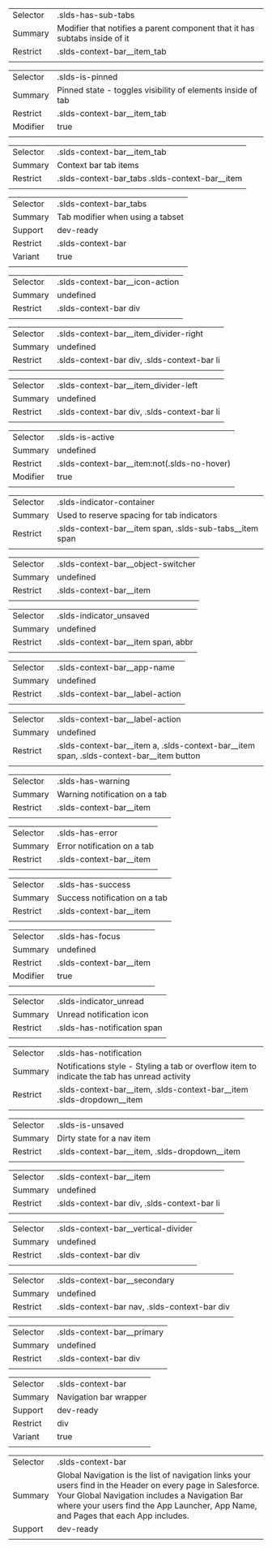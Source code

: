 
|  |  |
|-------|-------|
| Selector | .slds-has-sub-tabs |
| Summary | Modifier that notifies a parent component that it has subtabs inside of it |
| Restrict | .slds-context-bar__item_tab |
|  |  |


|  |  |
|-------|-------|
| Selector | .slds-is-pinned |
| Summary | Pinned state - toggles visibility of elements inside of tab |
| Restrict | .slds-context-bar__item_tab |
| Modifier | true |
|  |  |


|  |  |
|-------|-------|
| Selector | .slds-context-bar__item_tab |
| Summary | Context bar tab items |
| Restrict | .slds-context-bar_tabs .slds-context-bar__item |
|  |  |


|  |  |
|-------|-------|
| Selector | .slds-context-bar_tabs |
| Summary | Tab modifier when using a tabset |
| Support | dev-ready |
| Restrict | .slds-context-bar |
| Variant | true |
|  |  |


|  |  |
|-------|-------|
| Selector | .slds-context-bar__icon-action |
| Summary | undefined |
| Restrict | .slds-context-bar div |
|  |  |


|  |  |
|-------|-------|
| Selector | .slds-context-bar__item_divider-right |
| Summary | undefined |
| Restrict | .slds-context-bar div, .slds-context-bar li |
|  |  |


|  |  |
|-------|-------|
| Selector | .slds-context-bar__item_divider-left |
| Summary | undefined |
| Restrict | .slds-context-bar div, .slds-context-bar li |
|  |  |


|  |  |
|-------|-------|
| Selector | .slds-is-active |
| Summary | undefined |
| Restrict | .slds-context-bar__item:not(.slds-no-hover) |
| Modifier | true |
|  |  |


|  |  |
|-------|-------|
| Selector | .slds-indicator-container |
| Summary | Used to reserve spacing for tab indicators |
| Restrict | .slds-context-bar__item span, .slds-sub-tabs__item span |
|  |  |


|  |  |
|-------|-------|
| Selector | .slds-context-bar__object-switcher |
| Summary | undefined |
| Restrict | .slds-context-bar__item |
|  |  |


|  |  |
|-------|-------|
| Selector | .slds-indicator_unsaved |
| Summary | undefined |
| Restrict | .slds-context-bar__item span, abbr |
|  |  |


|  |  |
|-------|-------|
| Selector | .slds-context-bar__app-name |
| Summary | undefined |
| Restrict | .slds-context-bar__label-action |
|  |  |


|  |  |
|-------|-------|
| Selector | .slds-context-bar__label-action |
| Summary | undefined |
| Restrict | .slds-context-bar__item a, .slds-context-bar__item span, .slds-context-bar__item button |
|  |  |


|  |  |
|-------|-------|
| Selector | .slds-has-warning |
| Summary | Warning notification on a tab |
| Restrict | .slds-context-bar__item |
|  |  |


|  |  |
|-------|-------|
| Selector | .slds-has-error |
| Summary | Error notification on a tab |
| Restrict | .slds-context-bar__item |
|  |  |


|  |  |
|-------|-------|
| Selector | .slds-has-success |
| Summary | Success notification on a tab |
| Restrict | .slds-context-bar__item |
|  |  |


|  |  |
|-------|-------|
| Selector | .slds-has-focus |
| Summary | undefined |
| Restrict | .slds-context-bar__item |
| Modifier | true |
|  |  |


|  |  |
|-------|-------|
| Selector | .slds-indicator_unread |
| Summary | Unread notification icon |
| Restrict | .slds-has-notification span |
|  |  |


|  |  |
|-------|-------|
| Selector | .slds-has-notification |
| Summary | Notifications style - Styling a tab or overflow item to indicate the tab has unread activity |
| Restrict | .slds-context-bar__item, .slds-context-bar__item .slds-dropdown__item |
|  |  |


|  |  |
|-------|-------|
| Selector | .slds-is-unsaved |
| Summary | Dirty state for a nav item |
| Restrict | .slds-context-bar__item, .slds-dropdown__item |
|  |  |


|  |  |
|-------|-------|
| Selector | .slds-context-bar__item |
| Summary | undefined |
| Restrict | .slds-context-bar div, .slds-context-bar li |
|  |  |


|  |  |
|-------|-------|
| Selector | .slds-context-bar__vertical-divider |
| Summary | undefined |
| Restrict | .slds-context-bar div |
|  |  |


|  |  |
|-------|-------|
| Selector | .slds-context-bar__secondary |
| Summary | undefined |
| Restrict | .slds-context-bar nav, .slds-context-bar div |
|  |  |


|  |  |
|-------|-------|
| Selector | .slds-context-bar__primary |
| Summary | undefined |
| Restrict | .slds-context-bar div |
|  |  |


|  |  |
|-------|-------|
| Selector | .slds-context-bar |
| Summary | Navigation bar wrapper |
| Support | dev-ready |
| Restrict | div |
| Variant | true |
|  |  |


|  |  |
|-------|-------|
| Selector | .slds-context-bar |
| Summary | Global Navigation is the list of navigation links your users find in the Header on every page in Salesforce. Your Global Navigation includes a Navigation Bar where your users find the App Launcher, App Name, and Pages that each App includes. |
| Support | dev-ready |
|  |  |

